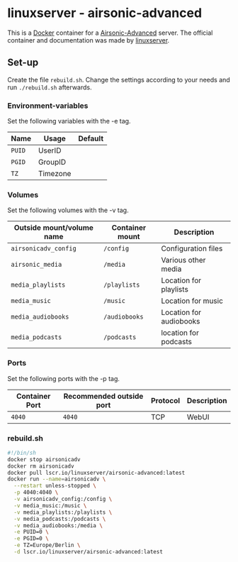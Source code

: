 # linuxserver - airsonic-advanced

This is a [Docker](/wiki/docker.md) container for a
[Airsonic-Advanced](../airsonic-advanced.md) server.
The official container and documentation was made by
[linuxserver](https://github.com/linuxserver/docker-airsonic-advanced).

## Set-up

Create the file `rebuild.sh`.
Change the settings according to your needs and run `./rebuild.sh` afterwards.

### Environment-variables

Set the following variables with the -e tag.

| Name   | Usage    | Default |
| ------ | -------- | ------- |
| `PUID` | UserID   |         |
| `PGID` | GroupID  |         |
| `TZ`   | Timezone |         |

### Volumes

Set the following volumes with the -v tag.

| Outside mount/volume name | Container mount | Description             |
| ------------------------- | --------------- | ----------------------- |
| `airsonicadv_config`      | `/config`       | Configuration files     |
| `airsonic_media`          | `/media`        | Various other media     |
| `media_playlists`         | `/playlists`    | Location for playlists  |
| `media_music`             | `/music`        | Location for music      |
| `media_audiobooks`        | `/audiobooks`   | Location for audiobooks |
| `media_podcasts`          | `/podcasts`     | location for podcasts   |

### Ports

Set the following ports with the -p tag.

| Container Port | Recommended outside port | Protocol | Description |
| -------------- | ------------------------ | -------- | ----------- |
| `4040`         | `4040`                   | TCP      | WebUI       |

### rebuild.sh

```sh
#!/bin/sh
docker stop airsonicadv
docker rm airsonicadv
docker pull lscr.io/linuxserver/airsonic-advanced:latest
docker run --name=airsonicadv \
  --restart unless-stopped \
  -p 4040:4040 \
  -v airsonicadv_config:/config \
  -v media_music:/music \
  -v media_playlists:/playlists \
  -v media_podcasts:/podcasts \
  -v media_audiobooks:/media \
  -e PUID=0 \
  -e PGID=0 \
  -e TZ=Europe/Berlin \
  -d lscr.io/linuxserver/airsonic-advanced:latest
```
